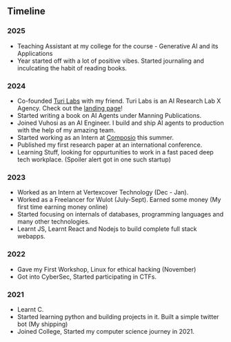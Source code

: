 ## Timeline

### 2025
- Teaching Assistant at my college for the course - Generative AI and its Applications
- Year started off with a lot of positive vibes. Started journaling and inculcating the habit of reading books.

### 2024
- Co-founded [Turi Labs](https://www.turilabs.tech) with my friend. Turi Labs is an AI Research Lab X Agency. Check out the [landing page](https://www.turilabs.tech)!
- Started writing a book on AI Agents under Manning Publications.
- Joined Vuhosi as an AI Engineer. I build and ship AI agents to production with the help of my amazing team.
- Started working as an Intern at [Composio](https://www.composio.dev/) this summer.
- Published my first research paper at an international conference.
- Learning Stuff, looking for oppurtunities to work in a fast paced deep tech workplace. (Spoiler alert got in one such startup) 

### 2023
- Worked as an Intern at Vertexcover Technology (Dec - Jan).
- Worked as a Freelancer for Wulot (July-Sept). Earned some money (My first time earning money online)
- Started focusing on internals of databases, programming languages and many other technologies.
- Learnt JS, Learnt React and Nodejs to build complete full stack webapps.

### 2022
- Gave my First Workshop, Linux for ethical hacking (November)
- Got into CyberSec, Started participating in CTFs.


### 2021
- Learnt C.
- Started learning python and building projects in it. Built a simple twitter bot (My shipping) 
- Joined College, Started my computer science journey in 2021.